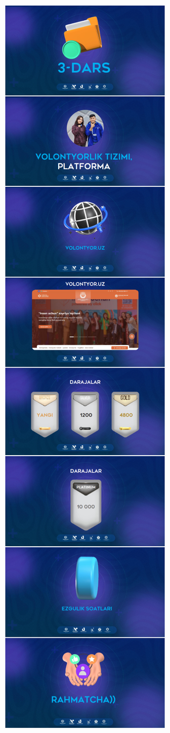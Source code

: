 ![](/3-dars//images/1.png)
![](/3-dars//images/2.png)
![](/3-dars//images/3.png)
![](/3-dars//images/4.png)
![](/3-dars/images/5.png)
![](/3-dars//images/6.png)
![](/3-dars//images/7.png)
![](/3-dars//images/8.png)
